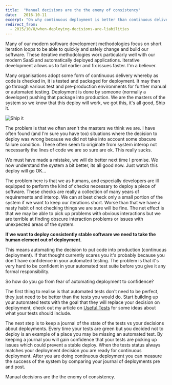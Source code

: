 ```yaml
---
title:  "Manual decisions are the the enemy of consistency"
date:   2016-10-11
excerpt: "On why continuous deployment is better than continuous delivery"
redirect_from:
  - 2015/10/8/when-deploying-decisions-are-liabilities
---
```

Many of our modern software development methodologies focus on short iteration loops to be able to quickly and safely change and build our software. These iterative methodologies work particularly well with our modern SaaS and automatically deployed applications. Iterative development allows us to fail earlier and fix issues faster. I'm a believer.

Many organisations adopt some form of continuous delivery whereby as code is checked in, it is tested and packaged for deployment. It may then go through various test and pre-production environments for further manual or automated testing. Deployment is done by someone (normally a developer) pushing that package into production. We are the masters of the system so we know that this deploy will work, we got this, it's all good, Ship it.

![Ship it](http://i.memecaptain.com/gend_images/zyCwXg.jpg)

The problem is that we often aren't the masters we think we are. I have often found (and I'm sure you have too) situations where the decision to deploy was wrong because we did not take into account some obscure failure condition. These often seem to originate from system interop not necessarily the lines of code we are so sure are ok. This really sucks.

We must have made a mistake, we will do better next time I promise. We now understand the system a bit better, its all good now. Just watch this deploy will go OK...

The problem here is that we as humans, and especially developers are ill equipped to perform the kind of checks necessary to deploy a piece of software. These checks are really a collection of many years of requirements and interop. We can at best check only a small portion of the system if we want to keep our iterations short. Worse than that we have a nasty habit of not checking things we are sure will be fine. The net effect is that we may be able to pick up problems with obvious interactions but we are terrible at finding obscure interaction problems or issues with unexpected areas of the system.

**If we want to deploy consistently stable software we need to take the human element out of deployment.**

This means automating the decision to put code into production (continuous deployment). If that thought currently scares you it's probably because you don't have confidence in your automated testing. The problem is that it's very hard to be confident in your automated test suite before you give it any formal responsibility.

So how do you go from fear of automating deployment to confidence?

The first thing to realise is that automated tests don't need to be perfect, they just need to be better than the tests you would do. Start building up your automated tests with the goal that they will replace your decision on deployment, check out my article on [Useful Tests](http://blog.staticvoid.co.nz/2015/5/28/useful_tests) for some ideas about what your tests should include.

The next step is to keep a journal of the state of the tests vs your decisions about deployments. Every time your tests are green but you decided not to deploy is an example of a place you may be missing an automated test. By keeping a journal you will gain confidence that your tests are picking up issues which could prevent a stable deploy. When the tests status always matches your deployment decision you are ready for continuous deployment. After you are doing continuous deployment you can measure the success of the system by comparing your journal of deployments pre and post.

Manual decisions are the the enemy of consistency.
